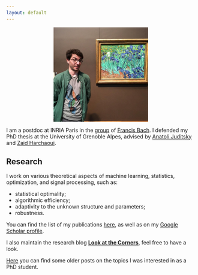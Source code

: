 ```yaml
---
layout: default
---
```


<p align = "center">
<img src="my_pic.jpg" alt="Santa Monica" width="50%" align="center" hspace="20">
</p>

I am a postdoc at INRIA Paris
in the [group](https://www.di.ens.fr/sierra/) of [Francis Bach](https://www.di.ens.fr/~fbach/).
I defended my PhD thesis at the University of Grenoble Alpes, advised by [Anatoli Juditsky](https://ljk.imag.fr/membres/Anatoli.Iouditski/) and [Zaid Harchaoui](http://faculty.washington.edu/zaid/index.html).
<br />
  
## Research ##

I work on various theoretical aspects of machine learning, statistics, optimization, and signal processing, such as: 
* statistical optimality;
* algorithmic efficiency;
* adaptivity to the unknown structure and parameters;
* robustness.

You can find the list of my publications [here](???), as well as on my [Google Scholar profile](https://scholar.google.fr/citations?user=2IvZJ3cAAAAJ&hl=en).

I also maintain the research blog [__Look at the Corners__](https://ostrodmit.github.io/blog/), feel free to have a look.

[Here](https://ostrodmit.blog/) you can find some older posts on the topics I was interested in as a PhD student.